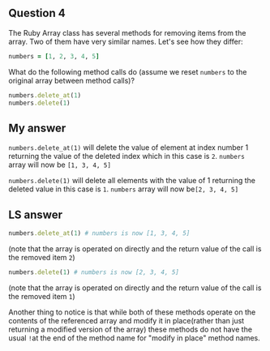 Question 4
---

The Ruby Array class has several methods for removing items from the array. Two of them have very similar names. Let's see how they differ:

```ruby
numbers = [1, 2, 3, 4, 5]
```

What do the following method calls do (assume we reset `numbers` to the original array between method calls)?

```ruby
numbers.delete_at(1)
numbers.delete(1)
```

My answer
---
`numbers.delete_at(1)` will delete the value of element at index number 1 returning the value of the deleted index which in this case is `2`. `numbers` array will now be `[1, 3, 4, 5]`

`numbers.delete(1)` will delete all elements with the value of 1 returning the deleted value in this case is `1`. `numbers` array will now be`[2, 3, 4, 5]`

LS answer
---
```ruby
numbers.delete_at(1) # numbers is now [1, 3, 4, 5]
```
(note that the array is operated on directly and the return value of the call is the removed item `2`)

```ruby
numbers.delete(1) # numbers is now [2, 3, 4, 5]
```
(note that the array is operated on directly and the return value of the call is the removed item `1`)

Another thing to notice is that while both of these methods operate on the contents of the referenced array and modify it in place(rather than just returning a modified version of the array) these methods do not have the usual `!`at the end of the method name for "modify in place" method names.